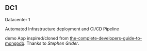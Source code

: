 ## DC1
Datacenter 1

Automated Infrastructure deployment and CI/CD Pipeline

demo App inspired/cloned from [the-complete-developers-guide-to-mongodb](https://www.udemy.com/the-complete-developers-guide-to-mongodb).  Thanks to *Stephen Grider*.


